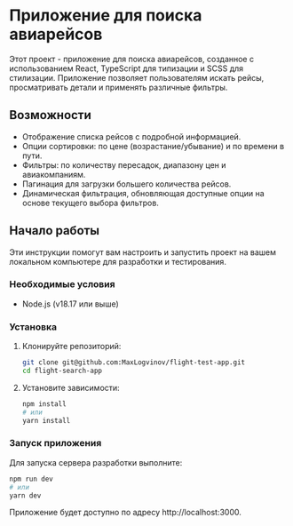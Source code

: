 # Приложение для поиска авиарейсов

Этот проект - приложение для поиска авиарейсов, созданное с использованием React, TypeScript для типизации и SCSS для стилизации. Приложение позволяет пользователям искать рейсы, просматривать детали и применять различные фильтры.

## Возможности

- Отображение списка рейсов с подробной информацией.
- Опции сортировки: по цене (возрастание/убывание) и по времени в пути.
- Фильтры: по количеству пересадок, диапазону цен и авиакомпаниям.
- Пагинация для загрузки большего количества рейсов.
- Динамическая фильтрация, обновляющая доступные опции на основе текущего выбора фильтров.

## Начало работы

Эти инструкции помогут вам настроить и запустить проект на вашем локальном компьютере для разработки и тестирования.

### Необходимые условия

- Node.js (v18.17 или выше)

### Установка

1. Клонируйте репозиторий:

   ```sh
   git clone git@github.com:MaxLogvinov/flight-test-app.git
   cd flight-search-app
   ```

2. Установите зависимости:
   ```sh
   npm install
   # или
   yarn install
   ```

### Запуск приложения

Для запуска сервера разработки выполните:

```sh
npm run dev
# или
yarn dev
```

Приложение будет доступно по адресу http://localhost:3000.
